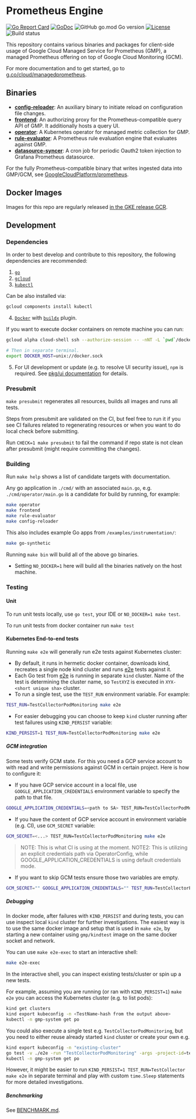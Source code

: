 # Prometheus Engine

[![Go Report Card](https://goreportcard.com/badge/github.com/GoogleCloudPlatform/prometheus-engine)](https://goreportcard.com/report/github.com/GoogleCloudPlatform/prometheus-engine)
[![GoDoc](https://pkg.go.dev/badge/github.com/GoogleCloudPlatform/prometheus-engine?status.svg)](https://pkg.go.dev/github.com/GoogleCloudPlatform/prometheus-engine?tab=doc)
![GitHub go.mod Go version](https://img.shields.io/github/go-mod/go-version/GoogleCloudPlatform/prometheus-engine)
[![License](https://img.shields.io/badge/License-Apache_2.0-blue.svg)](https://opensource.org/licenses/Apache-2.0)
![Build status](https://github.com/GoogleCloudPlatform/prometheus-engine/actions/workflows/presubmit.yml/badge.svg)

This repository contains various binaries and packages for client-side usage
of Google Cloud Managed Service for Prometheus (GMP), a managed Prometheus offering on top
of Google Cloud Monitoring (GCM).

For more documentation and to get started, go to [g.co/cloud/managedprometheus](https://g.co/cloud/managedprometheus).

## Binaries

* **[config-reloader](cmd/config-reloader)**: An auxiliary binary to initiate reload on configuration file changes.
* **[frontend](cmd/frontend)**: An authorizing proxy for the Prometheus-compatible query API of GMP. It additionally hosts a query UI.
* **[operator](cmd/operator)**: A Kubernetes operator for managed metric collection for GMP.
* **[rule-evaluator](cmd/rule-evaluator)**: A Prometheus rule evaluation engine that evaluates against GMP.
* **[datasource-syncer](cmd/datasource-syncer)**: A cron job for periodic Oauth2 token injection to Grafana Prometheus datasource.

For the fully Prometheus-compatible binary that writes ingested data into GMP/GCM,
see [GoogleCloudPlatform/prometheus](https://github.com/GoogleCloudPlatform/prometheus).

## Docker Images

Images for this repo are regularly released [in the GKE release GCR](https://console.cloud.google.com/gcr/images/gke-release/global[main.go](cmd%2Fdatasource-syncer%2Fmain.go)/prometheus-engine).

## Development

### Dependencies

In order to best develop and contribute to this repository, the following dependencies are
recommended:
1. [`go`](https://golang.org/doc/install)
2. [`gcloud`](https://cloud.google.com/sdk/docs/install)
3. [`kubectl`](https://kubernetes.io/docs/tasks/tools/)

Can be also installed via:

```bash
gcloud components install kubectl
```
4. [`Docker`](https://docs.docker.com/get-docker/) with
   [`buildx`](https://docs.docker.com/build/architecture/#install-buildx) plugin.

If you want to execute docker containers on remote machine you can run:

```bash
gcloud alpha cloud-shell ssh --authorize-session -- -nNT -L `pwd`/docker.sock:/var/run/docker.sock

# Then in separate terminal.
export DOCKER_HOST=unix://docker.sock
```

5. For UI development or update (e.g. to resolve UI security issue), `npm` is
   required. See [pkg/ui documentation](pkg/ui/README.md) for details.

### Presubmit

`make presubmit` regenerates all resources, builds all images and runs all tests.

Steps from presubmit are validated on the CI, but feel free to run it if you see
CI failures related to regenerating resources or when you want to do local check
before submitting.

Run `CHECK=1 make presubmit` to fail the command if repo state is not clean after
presubmit (might require committing the changes).

### Building

Run `make help` shows a list of candidate targets with documentation.

Any go application in `./cmd/` with an associated `main.go`, e.g. `./cmd/operator/main.go`
is a candidate for build by running, for example:

```bash
make operator
make frontend
make rule-evaluator
make config-reloader
```

This also includes example Go apps from `/examples/instrumentation/`:

```bash
make go-synthetic
```

Running `make bin` will build all of the above go binaries.
* Setting `NO_DOCKER=1` here will build all the binaries natively on the host machine.

### Testing

#### Unit

To run unit tests locally, use `go test`, your IDE or `NO_DOCKER=1 make test`.

To run unit tests from docker container run `make test`

#### Kubernetes End-to-end tests

Running `make e2e` will generally run e2e tests against Kubernetes cluster:
* By default, it runs in hermetic docker container, downloads kind, recreates
  a single node kind cluster and runs [e2e](./e2e) tests against it.
* Each Go test from [e2e](./e2e) is running in separate `kind` cluster. Name of
  the test is determining the cluster name, so `TestXYZ` is executed in `XYX-<short unique sha>` cluster.
* To run a single test, use the `TEST_RUN` environment variable. For example:

```bash
TEST_RUN=TestCollectorPodMonitoring make e2e
```

* For easier debugging you can choose to keep `kind` cluster running after test failures using `KIND_PERSIST` variable:

```bash
KIND_PERSIST=1 TEST_RUN=TestCollectorPodMonitoring make e2e
```

##### GCM integration

Some tests verify GCM state. For this you need a GCP service account to with read and write permissions against
GCM in certain project. Here is how to configure it:

* If you have GCP service account in a local file, use `GOOGLE_APPLICATION_CREDENTIALS` environment variable to specify the path to that file.

```bash
GOOGLE_APPLICATION_CREDENTIALS=<path to SA> TEST_RUN=TestCollectorPodMonitoring make e2e
```

* If you have the content of GCP service account in environment variable (e.g. CI), use `GCM_SECRET` variable:

```bash
GCM_SECRET=<...> TEST_RUN=TestCollectorPodMonitoring make e2e
```

> NOTE: This is what CI is using at the moment.
> NOTE2: This is utilizing an explicit credentials path via OperatorConfig, while GOOGLE_APPLICATION_CREDENTIALS is using default credentials mode.

* If you want to skip GCM tests ensure those two variables are empty.

```bash
GCM_SECRET="" GOOGLE_APPLICATION_CREDENTIALS="" TEST_RUN=TestCollectorPodMonitoring make e2e
```

##### Debugging

In docker mode, after failures with `KIND_PERSIST` and during tests, you can use
inspect local `kind` cluster for further investigations. The easiest way is to use
the same docker image and setup that is used in `make e2e`, by starting a new
container using `gmp/kindtest` image on the same docker socket and network.

You can use `make e2e-exec` to start an interactive shell:

```bash
make e2e-exec 
```

In the interactive shell, you can inspect existing tests/cluster or spin up a new tests.

For example, assuming you are running (or ran with `KIND_PERSIST=1`) `make e2e` you can
access the Kubernetes cluster (e.g. to list pods):

```bash
kind get clusters 
kind export kubeconfig -n <TestName-hash from the output above>
kubectl -n gmp-system get po
```

You could also execute a single test e.g. `TestCollectorPodMonitoring`, but you need to
either reuse already started `kind` cluster or create your own e.g.

```bash
kind export kubeconfig -n "existing-cluster"
go test -v ./e2e -run "TestCollectorPodMonitoring" -args -project-id=test-proj -cluster="existing-cluster" -location=test-loc -skip-gcm
kubectl -n gmp-system get po
```

However, it might be easier to run `KIND_PERSIST=1 TEST_RUN=TestCollector make e2e` in separate terminal and
play with custom `time.Sleep` statements for more detailed investigations.

##### Benchmarking

See [BENCHMARK.md](./BENCHMARK.md).

